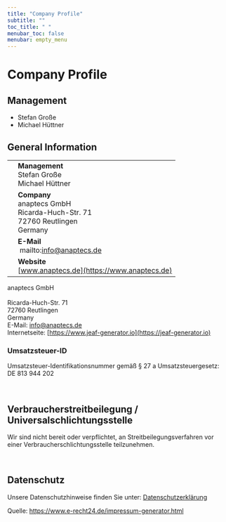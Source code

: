```yaml
---
title: "Company Profile"
subtitle: ""
toc_title: " "
menubar_toc: false
menubar: empty_menu
---
```


# Company Profile

## Management

* Stefan Große
* Michael Hüttner

## General Information

|                                                  |                                                                                          |
| ------------------------------------------------ | ---------------------------------------------------------------------------------------- |
| <i class="fa-solid fa-user-astronaut fa-lg"></i> | **Management**<br>Stefan Große<br>Michael Hüttner                                        |
| <i class="fa-solid fa-location-dot fa-lg"></i>   | **Company**<br>anaptecs GmbH<br>Ricarda-Huch-Str. 71<br>72760 Reutlingen<br>Germany <br> |
| <i class="fa-solid fa-at fa-lg"></i>             | **E-Mail**<br> mailto:info@anaptecs.de <br>                                              |
| <i class="fa-solid fa-globe fa-lg"></i>          | **Website**<br>[www.anaptecs.de](https://www.anaptecs.de)                                |

anaptecs GmbH<br><br>Ricarda-Huch-Str. 71<br>72760 Reutlingen<br>Germany  <br>E-Mail: [info@anaptecs.de](mailto:info@anaptecs.de) <br>Internetseite: [https://www.jeaf-generator.io](https://jeaf-generator.io)<br>

### Umsatzsteuer-ID

Umsatzsteuer-Identifikationsnummer gemäß § 27 a Umsatzsteuergesetz: DE 813 944 202

<br>

## Verbraucherstreitbeilegung / Universalschlichtungsstelle

Wir sind nicht bereit oder verpflichtet, an Streitbeilegungsverfahren vor einer
Verbraucherschlichtungsstelle teilzunehmen.

<br>

## Datenschutz

Unsere Datenschutzhinweise finden Sie unter: [Datenschutzerklärung](../privacy)

Quelle: https://www.e-recht24.de/impressum-generator.html